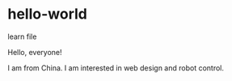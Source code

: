 # hello-world
learn file

Hello, everyone!

I am from China. I am interested in web design and robot control.
